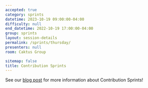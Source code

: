 ```yaml
---
accepted: true
category: sprints
datetime: 2023-10-19 09:00:00-04:00
difficulty: null
end_datetime: 2022-10-19 17:00:00-04:00
group: sprints
layout: session-details
permalink: /sprints/thursday/
presenters: null
room: Caktus Group

sitemap: false
title: Contribution Sprints
---
```


See our [blog post](/news/contribution-sprints/) for more information about Contribution Sprints!
